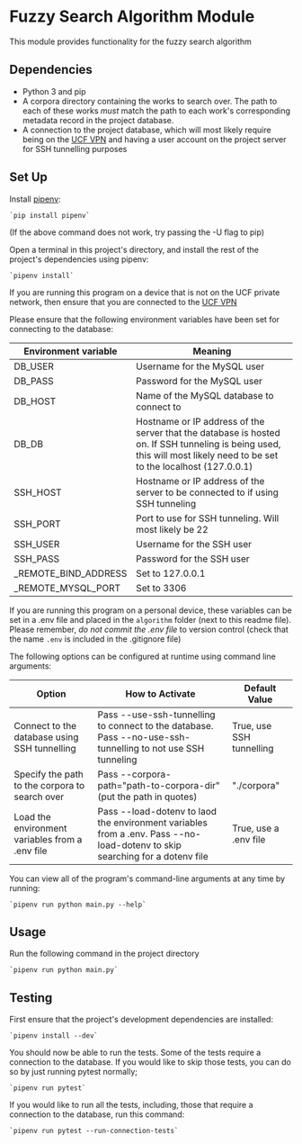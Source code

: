 # Fuzzy Search Algorithm Module
This module provides functionality for the fuzzy search algorithm

## Dependencies
- Python 3 and pip
- A corpora directory containing the works to search over.
The path to each of these works _must_ match the path to each work's
corresponding metadata record in the project database.
- A connection to the project database, which will most likely require
being on the [UCF VPN](https://ucf.service-now.com/ucfit?id=kb_article&sys_id=ff89f4764f45e200be64f0318110c763)
and having a user account on the project server for SSH tunnelling purposes

## Set Up
Install [pipenv](https://pypi.org/project/pipenv/):

    `pip install pipenv`

(If the above command does not work, try passing the -U flag to pip)

Open a terminal in this project's directory, and install the rest
of the project's dependencies using pipenv:
    
    `pipenv install`

If you are running this program on a device that is not on the UCF
private network, then ensure that you are connected to the [UCF VPN](https://ucf.service-now.com/ucfit?id=kb_article&sys_id=ff89f4764f45e200be64f0318110c763)

Please ensure that the following environment variables have been set
for connecting to the database:

| Environment variable 	| Meaning                                                                                                                                                                	|
|----------------------	|------------------------------------------------------------------------------------------------------------------------------------------------------------------------	|
| DB_USER              	| Username for the MySQL user                                                                                                                                            	|
| DB_PASS              	| Password for the MySQL user                                                                                                                                            	|
| DB_HOST              	| Name of the MySQL database to connect to                                                                                                                               	|
| DB_DB                	| Hostname or IP address of the server that the database is hosted on. If SSH tunneling is being used, this will most likely need to be set to the localhost (127.0.0.1) 	|
| SSH_HOST             	| Hostname or IP address of the server to be connected to if using SSH tunneling                                                                                         	|
| SSH_PORT             	| Port to use for SSH tunneling. Will most likely be 22                                                                                                                  	|
| SSH_USER             	| Username for the SSH user                                                                                                                                              	|
| SSH_PASS             	| Password for the SSH user                                                                                                                                              	|
| _REMOTE_BIND_ADDRESS 	| Set to 127.0.0.1                                                                                                                                                       	|
| _REMOTE_MYSQL_PORT   	| Set to 3306                                                                                                                                                            	|

If you are running this program on a personal device, these variables can be
set in a .env file and placed in the `algorithm` folder (next to
this readme file). Please remember, _do not commit the .env file_
to version control (check that the name `.env` is included
in the .gitignore file)


The following options can be configured at runtime using command line arguments:

| Option                                          	| How to Activate                                                                                                             	| Default Value            	|
|-------------------------------------------------	|-----------------------------------------------------------------------------------------------------------------------------	|--------------------------	|
| Connect to the database using SSH tunnelling    	| Pass --use-ssh-tunnelling to connect to the database. Pass --no-use-ssh-tunnelling to not use SSH tunneling                 	| True, use SSH tunnelling 	|
| Specify the path to the corpora to search over  	| Pass --corpora-path="path-to-corpora-dir" (put the path in quotes)                                                          	| "./corpora"              	|
| Load the environment variables from a .env file 	| Pass --load-dotenv to laod the environment variables from a .env. Pass --no-load-dotenv to skip searching for a dotenv file 	| True, use a .env file    	|


You can view all of the program's command-line arguments at any time by running:

    `pipenv run python main.py --help`

## Usage
Run the following command in the project directory

    `pipenv run python main.py`

## Testing
First ensure that the project's development dependencies are installed:

    `pipenv install --dev`

You should now be able to run the tests. Some of the tests require a connection
to the database. If you would like to skip those tests, you can do so by
just running pytest normally;

    `pipenv run pytest`

If you would like to run all the tests, including, those that require a
connection to the database, run this command:

    `pipenv run pytest --run-connection-tests`
